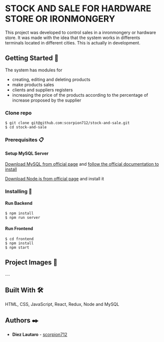 # STOCK AND SALE FOR HARDWARE STORE OR IRONMONGERY

This project was developed to control sales in a inronmongery or hardware store. It was made with the idea that the system works in differents terminals located in different cities. This is actually in development.

## Getting Started 🚀

The system has modules for 
  - creating, editing and deleting products
  - make products sales
  - clients and suppliers registers
  - increasing the price of the products according to the percentage of increase proposed by the supplier

### Clone repo

```
$ git clone git@github.com:scorpion712/stock-and-sale.git
$ cd stock-and-sale
```
### Prerequisites 📋

#### Setup MySQL Server

[Download MySQL from official page](https://www.mysql.com/downloads/) and [follow the official documentation to install](https://dev.mysql.com/doc/)

[Download Node.js from official page](https://nodejs.org/es/download/) and install it

### Installing 🔧

#### Run Backend

```
$ npm install
$ npm run server
```

#### Run Frontend

```
$ cd frontend
$ npm install
$ npm start
```

## Project Images 👀

....

## Built With 🛠️

HTML, CSS, JavaScript, React, Redux, Node and MySQL

## Authors ✒️

* **Diez Lautaro** - [scorpion712](https://github.com/scorpion712)
